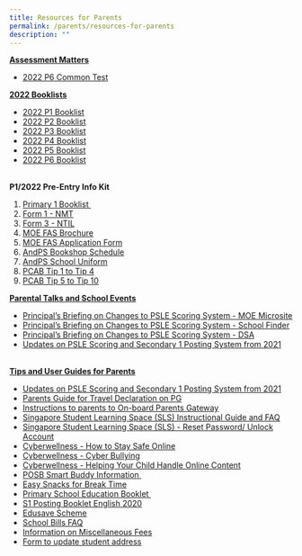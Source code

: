 ```yaml
---
title: Resources for Parents
permalink: /parents/resources-for-parents
description: ""
---
```

<p><strong><u>Assessment Matters<br /></u></strong></p>
<ul>
<li><a href="/files/2022%20P6%20Class%20Tests.pdf" target="_blank" rel="noopener">2022 P6 Common Test</a></li>
</ul>
<p><strong><u>2022 Booklists</u></strong><strong><u><br /></u></strong></p>
<ul>
<li><a href="/files/2022%20P1%20Booklist.pdf" target="_blank" rel="noopener">2022 P1 Booklist</a></li>
<li><a href="/files/2022%20P2%20Booklist.pdf" target="_blank" rel="noopener">2022 P2 Booklist</a></li>
<li><a href="/files/2022%20P3%20Booklist.pdf" target="_blank" rel="noopener">2022 P3 Booklist</a></li>
<li><a href="/files/2022%20P4%20Booklist.pdf" target="_blank" rel="noopener">2022 P4 Booklist</a></li>
<li><a href="/files/2022%20P5%20Booklist.pdf" target="_blank" rel="noopener">2022 P5 Booklist</a>&nbsp;</li>
<li><a href="/files/2022%20P6%20Booklist.pdf" target="_blank" rel="noopener">2022 P6 Booklist</a></li>
</ul>
<p><strong><br />P1/2022 Pre-Entry Info Kit</strong></p>
<ol>
<li><a href="/files/2022%20P1%20Booklist.pdf" target="_blank" rel="noopener">Primary 1 Booklist&nbsp;</a></li>
<li><a href="/files/Form%201%20NMT.pdf" target="_blank" rel="noopener">Form 1 - NMT</a></li>
<li><a href="/files/Form%201%20NTIL.pdf" target="_blank" rel="noopener">Form 3 - NTIL</a></li>
<li><a href="/files/MOE%20Fas%20Brochure.pdf" target="_blank" rel="noopener">MOE FAS Brochure</a></li>
<li><a href="/files/MOE%20Fas%20Application.pdf" target="_blank" rel="noopener">MOE FAS Application Form</a></li>
<li><a href="/files/AndPS%202021%20Bookshop%20Schedule.pdf" target="_blank" rel="noopener">AndPS Bookshop Schedule</a></li>
<li><a href="/files/AndPS%202021%20Uniform%20Sale%20Schedule.pdf" target="_blank" rel="noopener">AndPS School Uniform</a></li>
<li><a href="/files/2021%20PCAB%20Tip%201%20-%20Tip%204.pdf" target="_blank" rel="noopener">PCAB Tip 1 to Tip 4</a></li>
<li><a href="/files/2021%20PCAB%20Tip%205%20-%20Tip%2010.pdf" target="_blank" rel="noopener">PCAB Tip 5 to Tip 10</a></li>
</ol>
<p><strong><u>Parental Talks and School Events</u></strong></p>
<ul>
<li><a href="https://www.moe.gov.sg/microsites/psle-fsbb/index.html" target="_blank" rel="noopener">Principal&rsquo;s Briefing on Changes to PSLE Scoring System - MOE Microsite</a></li>
<li><a href="https://www.moe.gov.sg/schoolfinder" target="_blank" rel="noopener">Principal&rsquo;s Briefing on Changes to PSLE Scoring System - School Finder</a></li>
<li><a href="https://www.moe.gov.sg/secondary/dsa" target="_blank" rel="noopener">Principal&rsquo;s Briefing on Changes to PSLE Scoring System - DSA</a></li>
<li><a href="/files/New%20AL%20Infographic.pdf" target="_blank" rel="noopener">Updates on PSLE Scoring and Secondary 1 Posting System from 2021</a>&nbsp;</li>
</ul>
<p><br /><strong><u>Tips and User Guides for Parents</u></strong></p>
<ul>
<li><a href="/files/New%20AL%20Infographic.pdf" target="_blank" rel="noopener">Updates on PSLE Scoring and Secondary 1 Posting System from 2021</a></li>
<li><a href="/files/Parents%20Guide%20for%20Travel%20Declaration%20on%20PG.pdf" target="_blank" rel="noopener">Parents Guide for Travel Declaration on PG</a></li>
<li><a href="/files/Instructions%20to%20parents%20to%20On-board%20Parents%20Gateway.pdf" target="_blank" rel="noopener">Instructions to parents to On-board Parents Gateway</a></li>
<li><a href="/files/Student%20Annexes%20(Instructions%20and%20FAQs%20updated%2029%20Mar).pdf" target="_blank" rel="noopener">Singapore Student Learning Space (SLS) Instructional Guide and FAQ</a></li>
<li><a href="/files/SLS%20Familiarisation%20Exercise%202019%20(For%20Students)%20-%20website.pdf" target="_blank" rel="noopener">Singapore Student Learning Space (SLS) - Reset Password/ Unlock Account</a></li>
<li><a href="https://moe-andersonpri-staging.netlify.app/files/Cyberwellness%20Tip%20Sheet%20for%20Parents%20T4%202017.pdf" target="_blank" rel="noopener">Cyberwellness - How to Stay Safe Online</a></li>
<li><a href="https://moe-andersonpri-staging.netlify.app/files/Tip%20Sheet%20on%20Cyber%20Bullying2.pdf" target="_blank" rel="noopener">Cyberwellness - Cyber Bullying</a></li>
<li><a href="https://moe-andersonpri-staging.netlify.app/files/3B)%202018%20T2%20Parents%20Tip%20Sheet.pdf" target="_blank" rel="noopener">Cyberwellness - Helping Your Child Handle Online Content</a></li>
<li><a href="https://moe-andersonpri-staging.netlify.app/files/POSB%20Smart%20Buddy.pdf" target="_blank" rel="noopener">POSB Smart Buddy Information&nbsp;</a></li>
<li><a href="https://moe-andersonpri-staging.netlify.app/easy-snacks-for-break-time" target="_blank" rel="noopener">Easy Snacks for Break Time</a></li>
<li><a href="https://moe-andersonpri-staging.netlify.app/files/primary-school-education-booklet_compressed.pdf">Primary School Education Booklet&nbsp;</a></li>
<li><a href="https://moe-andersonpri-staging.netlify.app/files/S1-Posting-Booklet-English-2020_compressed.pdf" target="_blank" rel="noopener">S1 Posting Booklet English 2020</a>&nbsp;</li>
<li><a href="https://www.moe.gov.sg/education/edusave" target="_blank" rel="noopener">Edusave Scheme</a></li>
<li><a href="https://moe-andersonpri-staging.netlify.app/files/School%20Bill%20FAQ.pdf" target="_blank" rel="noopener">School Bills FAQ</a></li>
<li><a href="https://moe-andersonpri-staging.netlify.app/files/Information%20on%20Miscellaneous%20Fees.pdf" target="_blank" rel="noopener">Information on Miscellaneous Fees</a></li>
<li><a href="https://moe-andersonpri-staging.netlify.app/files/Address%20Update%20Form.pdf" target="_blank" rel="noopener">Form to update student address</a></li>
</ul>